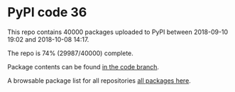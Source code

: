 # PyPI code 36

This repo contains 40000 packages uploaded to PyPI between 
2018-09-10 19:02 and 2018-10-08 14:17.

The repo is 74% (29987/40000) complete.

Package contents can be found [in the code branch](https://github.com/pypi-data/pypi-mirror-36/tree/code/packages).

A browsable package list for all repositories [all packages here](https://pypi-data.github.io/website/repositories/pypi-mirror-36).


